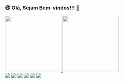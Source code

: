### 😄 Olá, Sejam Bem-vindos!!! 💬

<!--
**felipegaudencio/felipegaudencio** is a ✨ _special_ ✨ repository because its `README.md` (this file) appears on your GitHub profile.

Here are some ideas to get you started:

- 🔭 I’m currently working on ...
- 🌱 I’m currently learning ...
- 👯 I’m looking to collaborate on ...
- 🤔 I’m looking for help with ...
- 💬 Ask me about ...
- 📫 How to reach me: ...
- 😄 Pronouns: ...
- ⚡ Fun fact: ...
-->

<div>
  <a href="https://github.com/felipegaudencio">
  <img height="180em" src="https://github-readme-stats.vercel.app/api?username=felipegaudencio&show_icons=false&theme=dark&include_all_commits=true&count_private=True"/>
  <img height="180em" src="https://github-readme-stats.vercel.app/api/top-langs/?username=felipegaudencio&layout=compact&langs_count=7&theme=dark"/>
</div>

  <div> 
  <a href="https://www.youtube.com/channel/UCxOG0uT73kNAjXrG2Ij1TsA" target="_blank"><img src="https://img.shields.io/badge/YouTube-FF0000?style=for-the-badge&logo=youtube&logoColor=white" target="_blank"></a>
  <a href="https://www.instagram.com/felipegaudenciorocha" target="_blank"><img src="https://img.shields.io/badge/-Instagram-%23E4405F?style=for-the-badge&logo=instagram&logoColor=white" target="_blank"></a>
 	<a href="https://www.facebook.com/felipegaudenciorocha" target="_blank"><img src="https://img.shields.io/badge/Facebook-9146FF?style=for-the-badge&logo=twitch&logoColor=white" target="_blank"></a>
 <a href="https://fgrocha.azurewebsites.net/" target="_blank"><img src="https://img.shields.io/badge/Site-7289DA?style=for-the-badge&logo=discord&logoColor=white" target="_blank"></a> 
  <a href = "mailto:felipegaudencio@gmail.com"><img src="https://img.shields.io/badge/-Gmail-%23333?style=for-the-badge&logo=gmail&logoColor=white" target="_blank"></a>
  <a href="https://www.linkedin.com/in/fgrocha/" target="_blank"><img src="https://img.shields.io/badge/-LinkedIn-%230077B5?style=for-the-badge&logo=linkedin&logoColor=white" target="_blank"></a> 
 
 </div>

  
